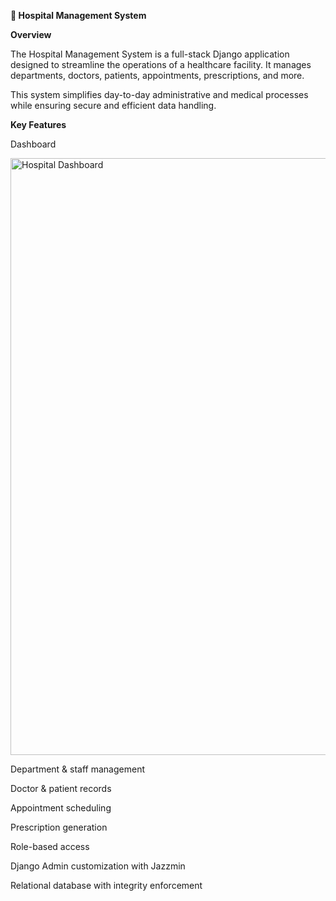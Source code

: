 **🏥 Hospital Management System**

**Overview**

The Hospital Management System is a full-stack Django application designed to streamline the operations of a healthcare facility. It manages departments, doctors, patients, appointments, prescriptions, and more.

This system simplifies day-to-day administrative and medical processes while ensuring secure and efficient data handling.

**Key Features**

Dashboard

<img width="1905" height="955" alt="Hospital Dashboard" src="https://github.com/user-attachments/assets/d160491e-72cf-4a46-8b9d-20a352360e89" />



Department & staff management



Doctor & patient records

Appointment scheduling

Prescription generation

Role-based access

Django Admin customization with Jazzmin

Relational database with integrity enforcement
